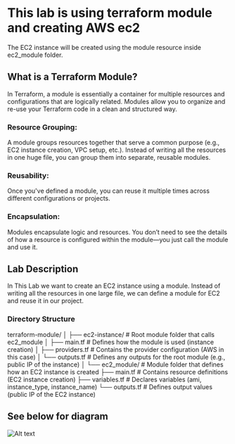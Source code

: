 # This lab is using terraform module and creating AWS ec2
The EC2 instance will be created using the module resource inside ec2_module folder.

## What is a Terraform Module?
In Terraform, a module is essentially a container for multiple resources and configurations that are logically related. Modules allow you to organize and re-use your Terraform code in a clean and structured way.

### Resource Grouping:
A module groups resources together that serve a common purpose (e.g., EC2 instance creation, VPC setup, etc.). Instead of writing all the resources in one huge file, you can group them into separate, reusable modules.

### Reusability:
Once you've defined a module, you can reuse it multiple times across different configurations or projects.

### Encapsulation:
Modules encapsulate logic and resources. You don’t need to see the details of how a resource is configured within the module—you just call the module and use it.

## Lab Description
In This Lab we want to create an EC2 instance using a module. Instead of writing all the resources in one large file, we can define a module for EC2 and reuse it in our project.

### Directory Structure

terraform-module/
│
├── ec2-instance/                   # Root module folder that calls ec2_module
│   ├── main.tf                     # Defines how the module is used (instance creation)
│   ├── providers.tf                # Contains the provider configuration (AWS in this case)
│   └── outputs.tf                  # Defines any outputs for the root module (e.g., public IP of the instance)
│
└── ec2_module/                     # Module folder that defines how an EC2 instance is created
    ├── main.tf                     # Contains resource definitions (EC2 instance creation)
    ├── variables.tf                # Declares variables (ami, instance_type, instance_name)
    └── outputs.tf                  # Defines output values (public IP of the EC2 instance)


## See below for diagram

![Alt text](https://imgur.com/a/6owZT2E)

